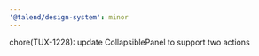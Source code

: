 ```yaml
---
'@talend/design-system': minor
---
```


chore(TUX-1228): update CollapsiblePanel to support two actions
